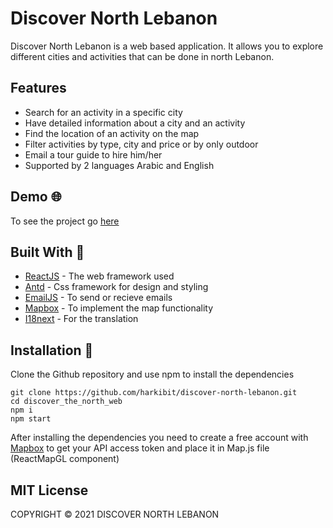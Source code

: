 # Discover North Lebanon

Discover North Lebanon is a web based application. It allows you to explore different cities and activities that can be done in north Lebanon.

## Features 
- Search for an activity in a specific city 
- Have detailed information about a city and an activity
- Find the location of an activity on the map 
- Filter activities by type, city and price or by only outdoor 
- Email a tour guide to hire him/her 
- Supported by 2 languages Arabic and English

## Demo 🌐

To see the project go [here](https://discover-north-lebanon.netlify.app/)

## Built With 🔨
- [ReactJS](https://reactjs.org/) - The web framework used
- [Antd](https://ant.design/) - Css framework for design and styling
- [EmailJS](https://www.emailjs.com/) - To send or recieve emails
- [Mapbox](https://www.mapbox.com/) - To implement the map functionality 
- [I18next](https://react.i18next.com/) - For the translation 

## Installation 📕
 
Clone the Github repository and use npm to install the dependencies

```
git clone https://github.com/harkibit/discover-north-lebanon.git
cd discover_the_north_web
npm i
npm start
```

After installing the dependencies you need to create a free account with [Mapbox](https://www.mapbox.com/) to get your API access token and place it in Map.js file (ReactMapGL component)

## MIT License

COPYRIGHT © 2021 DISCOVER NORTH LEBANON
